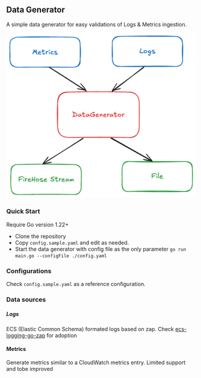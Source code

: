 ## Data Generator

A simple data generator for easy validations of Logs & Metrics ingestion.

![img.png](resources/architecture.png)

### Quick Start

Require Go version 1.22+

- Clone the repository
- Copy `config.sample.yaml` and edit as needed.
- Start the data generator with config file as the only parameter
  `go run main.go --configFile ./config.yaml`

### Configurations

Check `config.sample.yaml` as a reference configuration.

### Data sources

##### Logs

ECS (Elastic Common Schema) formated logs based on zap.
Check [ecs-logging-go-zap](https://github.com/elastic/ecs-logging-go-zap) for adoption

#### Metrics

Generate metrics similar to a CloudWatch metrics entry. Limited support and tobe improved